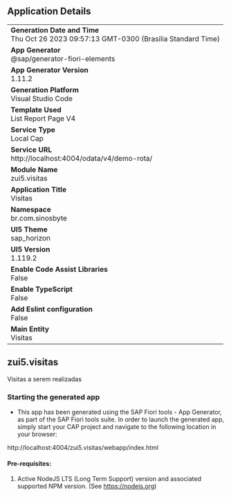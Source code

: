 ## Application Details
|               |
| ------------- |
|**Generation Date and Time**<br>Thu Oct 26 2023 09:57:13 GMT-0300 (Brasilia Standard Time)|
|**App Generator**<br>@sap/generator-fiori-elements|
|**App Generator Version**<br>1.11.2|
|**Generation Platform**<br>Visual Studio Code|
|**Template Used**<br>List Report Page V4|
|**Service Type**<br>Local Cap|
|**Service URL**<br>http://localhost:4004/odata/v4/demo-rota/
|**Module Name**<br>zui5.visitas|
|**Application Title**<br>Visitas|
|**Namespace**<br>br.com.sinosbyte|
|**UI5 Theme**<br>sap_horizon|
|**UI5 Version**<br>1.119.2|
|**Enable Code Assist Libraries**<br>False|
|**Enable TypeScript**<br>False|
|**Add Eslint configuration**<br>False|
|**Main Entity**<br>Visitas|

## zui5.visitas

Visitas a serem realizadas

### Starting the generated app

-   This app has been generated using the SAP Fiori tools - App Generator, as part of the SAP Fiori tools suite.  In order to launch the generated app, simply start your CAP project and navigate to the following location in your browser:

http://localhost:4004/zui5.visitas/webapp/index.html

#### Pre-requisites:

1. Active NodeJS LTS (Long Term Support) version and associated supported NPM version.  (See https://nodejs.org)


